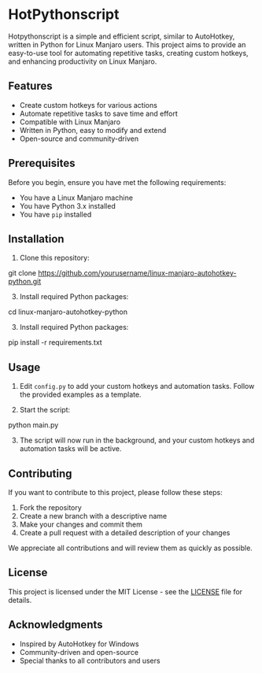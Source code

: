# HotPythonscript

Hotpythonscript is a simple and efficient script, similar to AutoHotkey, written in Python for Linux Manjaro users. This project aims to provide an easy-to-use tool for automating repetitive tasks, creating custom hotkeys, and enhancing productivity on Linux Manjaro.

## Features

- Create custom hotkeys for various actions
- Automate repetitive tasks to save time and effort
- Compatible with Linux Manjaro
- Written in Python, easy to modify and extend
- Open-source and community-driven

## Prerequisites

Before you begin, ensure you have met the following requirements:

- You have a Linux Manjaro machine
- You have Python 3.x installed
- You have `pip` installed

## Installation

1. Clone this repository:

git clone https://github.com/yourusername/linux-manjaro-autohotkey-python.git

3. Install required Python packages:

cd linux-manjaro-autohotkey-python

3. Install required Python packages:

pip install -r requirements.txt


## Usage

1. Edit `config.py` to add your custom hotkeys and automation tasks. Follow the provided examples as a template.

2. Start the script:

python main.py

3. The script will now run in the background, and your custom hotkeys and automation tasks will be active.

## Contributing

If you want to contribute to this project, please follow these steps:

1. Fork the repository
2. Create a new branch with a descriptive name
3. Make your changes and commit them
4. Create a pull request with a detailed description of your changes

We appreciate all contributions and will review them as quickly as possible.

## License

This project is licensed under the MIT License - see the [LICENSE](LICENSE) file for details.

## Acknowledgments

- Inspired by AutoHotkey for Windows
- Community-driven and open-source
- Special thanks to all contributors and users

